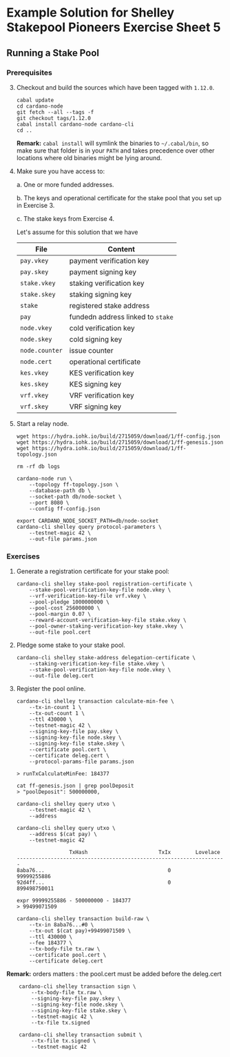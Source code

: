 # Example Solution for Shelley Stakepool Pioneers Exercise Sheet 5

## Running a Stake Pool

### Prerequisites

3. 	Checkout and build the sources which have been tagged with `1.12.0`.

        cabal update
        cd cardano-node
        git fetch --all --tags -f
        git checkout tags/1.12.0
        cabal install cardano-node cardano-cli
        cd ..

    __Remark:__ `cabal install` will symlink the binaries to `~/.cabal/bin`, so
    make sure that folder is in your `PATH` and takes precedence over
    other locations where old binaries might be lying around.

4. 	Make sure you have access to:

    a. 	One or more funded addresses.

    b. 	The keys and operational certificate for the stake pool
        that you set up in Exercise 3.

    c. 	The stake keys from Exercise 4.

    Let's assume for this solution that we have

    | File           | Content                           |
    | -------------- | --------------------------------  | 
    | `pay.vkey`     | payment verification key          |
    | `pay.skey`     | payment signing key               |
    | `stake.vkey`   | staking verification key          |
    | `stake.skey`   | staking signing key               |
    | `stake`        | registered stake address          |
    | `pay`          | fundedn address linked to `stake` |
    | `node.vkey`    | cold verification key             |
    | `node.skey`    | cold signing key                  |
    | `node.counter` | issue counter                     |
    | `node.cert`    | operational certificate           |
    | `kes.vkey`     | KES verification key              |
    | `kes.skey`     | KES signing key                   |
    | `vrf.vkey`     | VRF verification key              |
    | `vrf.skey`     | VRF signing key                   |

5. 	Start a relay node.

        wget https://hydra.iohk.io/build/2715059/download/1/ff-config.json
        wget https://hydra.iohk.io/build/2715059/download/1/ff-genesis.json
        wget https://hydra.iohk.io/build/2715059/download/1/ff-topology.json

        rm -rf db logs

        cardano-node run \
            --topology ff-topology.json \
            --database-path db \
            --socket-path db/node-socket \
            --port 8080 \
            --config ff-config.json

        export CARDANO_NODE_SOCKET_PATH=db/node-socket
        cardano-cli shelley query protocol-parameters \
            --testnet-magic 42 \
            --out-file params.json

### Exercises
 
1. 	Generate a registration certificate for your stake pool:

        cardano-cli shelley stake-pool registration-certificate \
	        --stake-pool-verification-key-file node.vkey \
            --vrf-verification-key-file vrf.vkey \
            --pool-pledge 1000000000 \
            --pool-cost 256000000 \
            --pool-margin 0.07 \
            --reward-account-verification-key-file stake.vkey \
            --pool-owner-staking-verification-key stake.vkey \
            --out-file pool.cert

2. 	Pledge some stake to your stake pool.  

        cardano-cli shelley stake-address delegation-certificate \
            --staking-verification-key-file stake.vkey \
            --stake-pool-verification-key-file node.vkey \
            --out-file deleg.cert

3. 	Register the pool online.  

        cardano-cli shelley transaction calculate-min-fee \
            --tx-in-count 1 \
            --tx-out-count 1 \
            --ttl 430000 \
            --testnet-magic 42 \
            --signing-key-file pay.skey \
            --signing-key-file node.skey \
            --signing-key-file stake.skey \
            --certificate pool.cert \
            --certificate deleg.cert \
            --protocol-params-file params.json

        > runTxCalculateMinFee: 184377
    
        cat ff-genesis.json | grep poolDeposit
        > "poolDeposit": 500000000,

        cardano-cli shelley query utxo \
            --testnet-magic 42 \
            --address 

        cardano-cli shelley query utxo \
            --address $(cat pay) \
            --testnet-magic 42

                         TxHash                       TxIx        Lovelace
        --------------------------------------------------------------------
        8aba76...                                        0       99999255886
        92d4ff...                                        0      899498750011

        expr 99999255886 - 500000000 - 184377
        > 99499071509

        cardano-cli shelley transaction build-raw \
            --tx-in 8aba76...#0 \
            --tx-out $(cat pay)+99499071509 \
            --ttl 430000 \
            --fee 184377 \
            --tx-body-file tx.raw \
            --certificate pool.cert \
            --certificate deleg.cert
        
__Remark:__ orders matters : the pool.cert must be added before the deleg.cert

        cardano-cli shelley transaction sign \
            --tx-body-file tx.raw \
            --signing-key-file pay.skey \
            --signing-key-file node.skey \
            --signing-key-file stake.skey \
            --testnet-magic 42 \
            --tx-file tx.signed

        cardano-cli shelley transaction submit \
            --tx-file tx.signed \
            --testnet-magic 42
         
